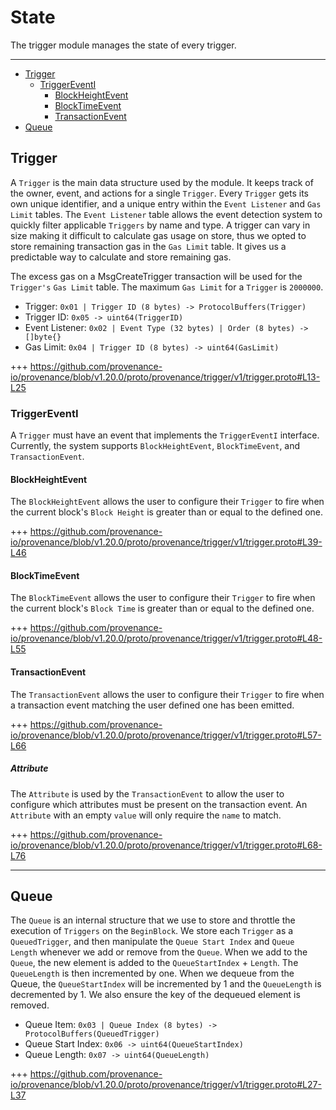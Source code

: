 <!--
order: 2
-->

# State

The trigger module manages the state of every trigger.

---
<!-- TOC 2 4 -->
  - [Trigger](#trigger)
    - [TriggerEventI](#triggereventi)
      - [BlockHeightEvent](#blockheightevent)
      - [BlockTimeEvent](#blocktimeevent)
      - [TransactionEvent](#transactionevent)
  - [Queue](#queue)



## Trigger

A `Trigger` is the main data structure used by the module. It keeps track of the owner, event, and actions for a single `Trigger`. Every `Trigger` gets its own unique identifier, and a unique entry within the `Event Listener` and `Gas Limit` tables. The `Event Listener` table allows the event detection system to quickly filter applicable `Triggers` by name and type. A trigger can vary in size making it difficult to calculate gas usage on store, thus we opted to store remaining transaction gas in the `Gas Limit` table. It gives us a predictable way to calculate and store remaining gas.

The excess gas on a MsgCreateTrigger transaction will be used for the `Trigger's` `Gas Limit` table. The maximum `Gas Limit` for a `Trigger` is `2000000`.

* Trigger: `0x01 | Trigger ID (8 bytes) -> ProtocolBuffers(Trigger)`
* Trigger ID: `0x05 -> uint64(TriggerID)`
* Event Listener: `0x02 | Event Type (32 bytes) | Order (8 bytes) -> []byte{}`
* Gas Limit: `0x04 | Trigger ID (8 bytes) -> uint64(GasLimit)`

+++ https://github.com/provenance-io/provenance/blob/v1.20.0/proto/provenance/trigger/v1/trigger.proto#L13-L25

### TriggerEventI

A `Trigger` must have an event that implements the `TriggerEventI` interface. Currently, the system supports `BlockHeightEvent`, `BlockTimeEvent`, and `TransactionEvent`.

#### BlockHeightEvent

The `BlockHeightEvent` allows the user to configure their `Trigger` to fire when the current block's `Block Height` is greater than or equal to the defined one.

+++ https://github.com/provenance-io/provenance/blob/v1.20.0/proto/provenance/trigger/v1/trigger.proto#L39-L46

#### BlockTimeEvent

The `BlockTimeEvent` allows the user to configure their `Trigger` to fire when the current block's `Block Time` is greater than or equal to the defined one.

+++ https://github.com/provenance-io/provenance/blob/v1.20.0/proto/provenance/trigger/v1/trigger.proto#L48-L55

#### TransactionEvent

The `TransactionEvent` allows the user to configure their `Trigger` to fire when a transaction event matching the user defined one has been emitted.

+++ https://github.com/provenance-io/provenance/blob/v1.20.0/proto/provenance/trigger/v1/trigger.proto#L57-L66

##### Attribute

The `Attribute` is used by the `TransactionEvent` to allow the user to configure which attributes must be present on the transaction event. An `Attribute` with an empty `value` will only require the `name` to match.

+++ https://github.com/provenance-io/provenance/blob/v1.20.0/proto/provenance/trigger/v1/trigger.proto#L68-L76

---
## Queue
<!-- link message: QueuedTrigger -->

The `Queue` is an internal structure that we use to store and throttle the execution of `Triggers` on the `BeginBlock`. We store each `Trigger` as a `QueuedTrigger`, and then manipulate the `Queue Start Index` and `Queue Length` whenever we add or remove from the `Queue`. When we add to the `Queue`, the new element is added to the `QueueStartIndex` + `Length`. The `QueueLength` is then incremented by one. When we dequeue from the Queue, the `QueueStartIndex` will be incremented by 1 and the `QueueLength` is decremented by 1. We also ensure the key of the dequeued element is removed.

* Queue Item: `0x03 | Queue Index (8 bytes) -> ProtocolBuffers(QueuedTrigger)`
* Queue Start Index: `0x06 -> uint64(QueueStartIndex)`
* Queue Length: `0x07 -> uint64(QueueLength)`

+++ https://github.com/provenance-io/provenance/blob/v1.20.0/proto/provenance/trigger/v1/trigger.proto#L27-L37
